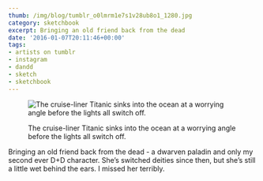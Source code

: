 ```yaml
---
thumb: /img/blog/tumblr_o0lmrm1e7s1v28ub8o1_1280.jpg
category: sketchbook
excerpt: Bringing an old friend back from the dead
date: '2016-01-07T20:11:46+00:00'
tags:
- artists on tumblr
- instagram
- dandd
- sketch
- sketchbook
---
```


<figure class="article_img">
<img src="/img/blog/tumblr_o0lmrm1e7s1v28ub8o1_1280.jpg" alt="The cruise-liner Titanic sinks into the ocean at a worrying angle before the lights all switch off." data-orig-height="600" data-orig-width="500">
<figcaption><p>The cruise-liner Titanic sinks into the ocean at a worrying angle before the lights all switch off.</p></figcaption>
</figure>

 Bringing an old friend back from the dead - a dwarven paladin and only my second ever D+D character. She’s switched deities since then, but she’s still a little wet behind the ears. I missed her terribly.

